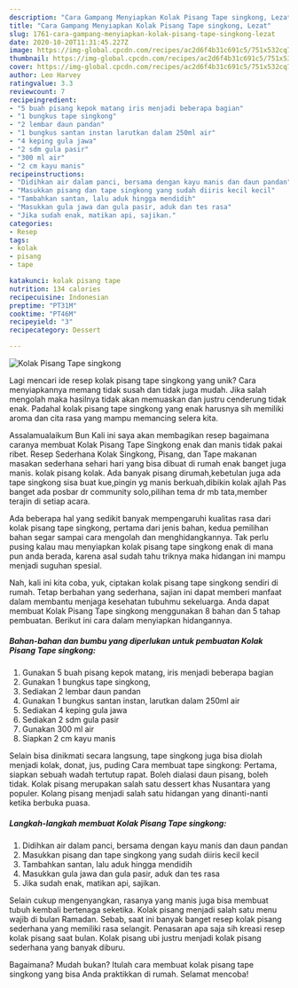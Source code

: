```yaml
---
description: "Cara Gampang Menyiapkan Kolak Pisang Tape singkong, Lezat"
title: "Cara Gampang Menyiapkan Kolak Pisang Tape singkong, Lezat"
slug: 1761-cara-gampang-menyiapkan-kolak-pisang-tape-singkong-lezat
date: 2020-10-20T11:31:45.227Z
image: https://img-global.cpcdn.com/recipes/ac2d6f4b31c691c5/751x532cq70/kolak-pisang-tape-singkong-foto-resep-utama.jpg
thumbnail: https://img-global.cpcdn.com/recipes/ac2d6f4b31c691c5/751x532cq70/kolak-pisang-tape-singkong-foto-resep-utama.jpg
cover: https://img-global.cpcdn.com/recipes/ac2d6f4b31c691c5/751x532cq70/kolak-pisang-tape-singkong-foto-resep-utama.jpg
author: Leo Harvey
ratingvalue: 3.3
reviewcount: 7
recipeingredient:
- "5 buah pisang kepok matang iris menjadi beberapa bagian"
- "1 bungkus tape singkong"
- "2 lembar daun pandan"
- "1 bungkus santan instan larutkan dalam 250ml air"
- "4 keping gula jawa"
- "2 sdm gula pasir"
- "300 ml air"
- "2 cm kayu manis"
recipeinstructions:
- "Didihkan air dalam panci, bersama dengan kayu manis dan daun pandan"
- "Masukkan pisang dan tape singkong yang sudah diiris kecil kecil"
- "Tambahkan santan, lalu aduk hingga mendidih"
- "Masukkan gula jawa dan gula pasir, aduk dan tes rasa"
- "Jika sudah enak, matikan api, sajikan."
categories:
- Resep
tags:
- kolak
- pisang
- tape

katakunci: kolak pisang tape 
nutrition: 134 calories
recipecuisine: Indonesian
preptime: "PT31M"
cooktime: "PT46M"
recipeyield: "3"
recipecategory: Dessert

---
```



![Kolak Pisang Tape singkong](https://img-global.cpcdn.com/recipes/ac2d6f4b31c691c5/751x532cq70/kolak-pisang-tape-singkong-foto-resep-utama.jpg)

Lagi mencari ide resep kolak pisang tape singkong yang unik? Cara menyiapkannya memang tidak susah dan tidak juga mudah. Jika salah mengolah maka hasilnya tidak akan memuaskan dan justru cenderung tidak enak. Padahal kolak pisang tape singkong yang enak harusnya sih memiliki aroma dan cita rasa yang mampu memancing selera kita.

Assalamualaikum Bun Kali ini saya akan membagikan resep bagaimana caranya membuat Kolak Pisang Tape Singkong enak dan manis tidak pakai ribet. Resep Sederhana Kolak Singkong, Pisang, dan Tape makanan masakan sederhana sehari hari yang bisa dibuat di rumah enak banget juga manis. kolak pisang kolak. Ada banyak pisang dirumah,kebetulan juga ada tape singkong sisa buat kue,pingin yg manis berkuah,dibikin kolak ajlah Pas banget ada posbar dr community solo,pilihan tema dr mb tata,member terajin di setiap acara.

Ada beberapa hal yang sedikit banyak mempengaruhi kualitas rasa dari kolak pisang tape singkong, pertama dari jenis bahan, kedua pemilihan bahan segar sampai cara mengolah dan menghidangkannya. Tak perlu pusing kalau mau menyiapkan kolak pisang tape singkong enak di mana pun anda berada, karena asal sudah tahu triknya maka hidangan ini mampu menjadi suguhan spesial.


Nah, kali ini kita coba, yuk, ciptakan kolak pisang tape singkong sendiri di rumah. Tetap berbahan yang sederhana, sajian ini dapat memberi manfaat dalam membantu menjaga kesehatan tubuhmu sekeluarga. Anda dapat membuat Kolak Pisang Tape singkong menggunakan 8 bahan dan 5 tahap pembuatan. Berikut ini cara dalam menyiapkan hidangannya.

<!--inarticleads1-->

##### Bahan-bahan dan bumbu yang diperlukan untuk pembuatan Kolak Pisang Tape singkong:

1. Gunakan 5 buah pisang kepok matang, iris menjadi beberapa bagian
1. Gunakan 1 bungkus tape singkong,
1. Sediakan 2 lembar daun pandan
1. Gunakan 1 bungkus santan instan, larutkan dalam 250ml air
1. Sediakan 4 keping gula jawa
1. Sediakan 2 sdm gula pasir
1. Gunakan 300 ml air
1. Siapkan 2 cm kayu manis


Selain bisa dinikmati secara langsung, tape singkong juga bisa diolah menjadi kolak, donat, jus, puding Cara membuat tape singkong: Pertama, siapkan sebuah wadah tertutup rapat. Boleh dialasi daun pisang, boleh tidak. Kolak pisang merupakan salah satu dessert khas Nusantara yang populer. Kolang pisang menjadi salah satu hidangan yang dinanti-nanti ketika berbuka puasa. 

<!--inarticleads2-->

##### Langkah-langkah membuat Kolak Pisang Tape singkong:

1. Didihkan air dalam panci, bersama dengan kayu manis dan daun pandan
1. Masukkan pisang dan tape singkong yang sudah diiris kecil kecil
1. Tambahkan santan, lalu aduk hingga mendidih
1. Masukkan gula jawa dan gula pasir, aduk dan tes rasa
1. Jika sudah enak, matikan api, sajikan.


Selain cukup mengenyangkan, rasanya yang manis juga bisa membuat tubuh kembali bertenaga seketika. Kolak pisang menjadi salah satu menu wajib di bulan Ramadan. Sebab, saat ini banyak banget resep kolak pisang sederhana yang memiliki rasa selangit. Penasaran apa saja sih kreasi resep kolak pisang saat bulan. Kolak pisang ubi justru menjadi kolak pisang sederhana yang banyak diburu. 

Bagaimana? Mudah bukan? Itulah cara membuat kolak pisang tape singkong yang bisa Anda praktikkan di rumah. Selamat mencoba!

